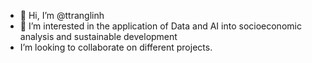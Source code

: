 - 👋 Hi, I’m @ttranglinh
- 💞️ I’m interested in the application of Data and AI into socioeconomic analysis and sustainable development
- I’m looking to collaborate on different projects.
<!---
ttranglinh/ttranglinh is a ✨ special ✨ repository because its `README.md` (this file) appears on your GitHub profile.
You can click the Preview link to take a look at your changes.
--->
